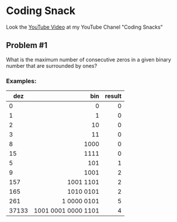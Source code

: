 # Coding Snack
Look the [YouTube Video](https://www.youtube.com/watch?v=s1Zxe673NOo&t=115s) at my YouTube Chanel "Coding Snacks"

## Problem #1
What is the maximum number of consecutive zeros in a given binary number 
that are surrounded by ones?

### Examples:

| dez   |                 bin | result |
|-------|--------------------:|-------:|
| 0     |                   0 |      0 |
| 1     |                   1 |      0 |
| 2     |                  10 |      0 |
| 3     |                  11 |      0 |
| 8     |                1000 |      0 |
| 15    |                1111 |      0 |
| 5     |                 101 |      1 |
| 9     |                1001 |      2 |
| 157   |           1001 1101 |      2 |
| 165   |           1010 0101 |      2 |
| 261   |         1 0000 0101 |      5 |
| 37133 | 1001 0001 0000 1101 |      4 |

